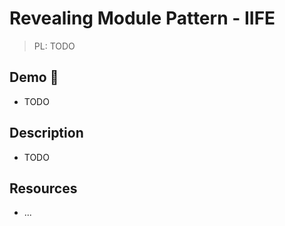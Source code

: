# Revealing Module Pattern - IIFE

> PL: TODO

## Demo 🎉

* TODO

## Description

* TODO

## Resources

* ...
